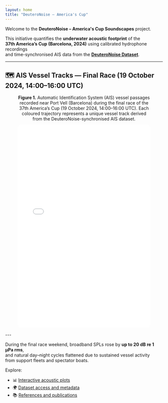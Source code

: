 ```yaml
---
layout: home
title: "DeuteroNoise – America's Cup"
---
```


Welcome to the **DeuteroNoise – America's Cup Soundscapes** project.

This initiative quantifies the **underwater acoustic footprint** of the  
**37th America’s Cup (Barcelona, 2024)** using calibrated hydrophone recordings  
and time-synchronised AIS data from the [**DeuteroNoise Dataset**](https://github.com/Ignasinou/deuteronoise-dataset-preview).

---

## 🗺️ AIS Vessel Tracks — Final Race (19 October 2024, 14:00–16:00 UTC)

<figure style="text-align:center;">
  <figcaption>
    <strong>Figure 1.</strong> Automatic Identification System (AIS) vessel passages recorded near Port Vell (Barcelona) during the final race of the 37th America’s Cup (19 October 2024, 14:00–16:00 UTC).  
    Each coloured trajectory represents a unique vessel track derived from the DeuteroNoise-synchronised AIS dataset.
  </figcaption>
  <iframe
    src="plots/heatmap_C_race_20241019_1400_1600_static2.html"
    width="100%"
    height="650"
    style="border:none; border-radius:12px; margin-top:10px;">
  </iframe>
</figure>
---

During the final race weekend, broadband SPLs rose by **up to 20 dB re 1 µPa rms**,  
and natural day–night cycles flattened due to sustained vessel activity  
from support fleets and spectator boats.

Explore:
- 📊 [Interactive acoustic plots](plots.md)
- 🌍 [Dataset access and metadata](data.md)
- 📚 [References and publications](references.md)